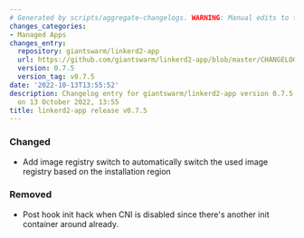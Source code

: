 ```yaml
---
# Generated by scripts/aggregate-changelogs. WARNING: Manual edits to this files will be overwritten.
changes_categories:
- Managed Apps
changes_entry:
  repository: giantswarm/linkerd2-app
  url: https://github.com/giantswarm/linkerd2-app/blob/master/CHANGELOG.md#075---2022-10-13
  version: 0.7.5
  version_tag: v0.7.5
date: '2022-10-13T13:55:52'
description: Changelog entry for giantswarm/linkerd2-app version 0.7.5, published
  on 13 October 2022, 13:55
title: linkerd2-app release v0.7.5
---
```


### Changed
- Add image registry switch to automatically switch the used image registry based on the installation region
### Removed
- Post hook init hack when CNI is disabled since there's another init container around already.
